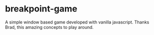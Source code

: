 # breakpoint-game
A simple window based game developed with vanilla javascript. Thanks Brad, this amazing concepts to play around.
